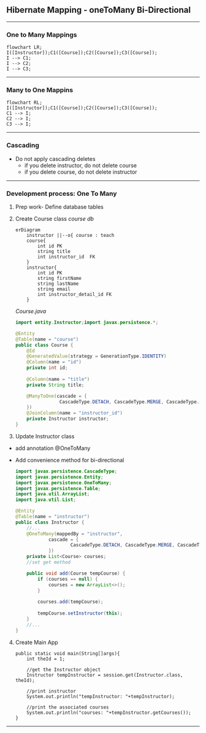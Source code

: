 ## Hibernate Mapping - oneToMany Bi-Directional

<hr>

### One to Many Mappings
```mermaid
flowchart LR;
I([Instructor]);C1([Course]);C2([Course]);C3([Course]);
I --> C1;
I --> C2;
I --> C3;
```

<hr>

### Many to One Mappins
```mermaid
flowchart RL;
I([Instructor]);C1([Course]);C2([Course]);C3([Course]);
C1 --> I;
C2 --> I;
C3 --> I;
```

<hr>

### Cascading
- Do not apply cascading deletes
  - if you delete instructor, do not delete course
  - if you delete course, do not delete instructor
<hr>

### Development process: One To Many
1. Prep work- Define database tables
2. Create Course class
*course db*
    ```mermaid
    erDiagram
        instructor ||--o{ course : teach
        course{
            int id PK 
            string title
            int instructor_id  FK
        }
        instructor{
            int id PK 
            string firstName
            string lastName
            string email
            int instructor_detail_id FK
        }
    ```
    *Course.java*
    ```java
    import entity.Instructor;import javax.persistence.*;
    
    @Entity
    @Table(name = "course")
    public class Course {
        @Id
        @GeneratedValue(strategy = GenerationType.IDENTITY)
        @Column(name = "id")
        private int id;
        
        @Column(name = "title")
        private String title;
   
        @ManyToOne(cascade = {
                    CascadeType.DETACH, CascadeType.MERGE, CascadeType.PERSIST, CascadeType.REFRESH
        })
        @JoinColumn(name = "instructor_id")
        private Instructor instructor;
    }
    ```
   
3. Update Instructor class
- add annotation @OneToMany
- Add convenience method for bi-directional

    ```java
    import javax.persistence.CascadeType;
    import javax.persistence.Entity;
    import javax.persistence.OneToMany;
    import javax.persistence.Table;
    import java.util.ArrayList;
    import java.util.List;
    
    @Entity
    @Table(name = "instructor")
    public class Instructor {
        //...
        @OneToMany(mappedBy = "instructor",
                cascade = {
                        CascadeType.DETACH, CascadeType.MERGE, CascadeType.PERSIST, CascadeType.REFRESH
                })
        private List<Course> courses;
        //set get method
    
        public void add(Course tempCourse) {
            if (courses == null) {
                courses = new ArrayList<>();
            }
            
            courses.add(tempCourse);
            
            tempCourse.setInstructor(this);
        }
        //...
    }
    ```
4. Create Main App
    ```
    public static void main(String[]args){
        int theId = 1;
        
        //get the Instructor object
        Instructor tempInstructor = session.get(Instructor.class, theId);
        
        //print instructor
        System.out.println("tempInstructor: "+tempInstructor);
        
        //print the associated courses
        System.out.println("courses: "+tempInstructor.getCourses());
    }
    ```
<hr>